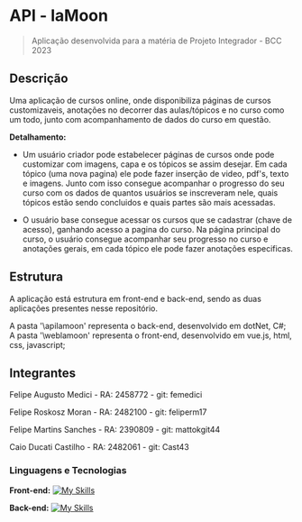 # API - laMoon
> Aplicação desenvolvida para a matéria de Projeto Integrador - BCC 2023

## Descrição
Uma aplicação de cursos online, onde disponibiliza páginas de cursos customizaveis, anotações no decorrer das aulas/tópicos e no curso como um todo, junto com acompanhamento de dados do curso em questão. 

**Detalhamento:**

- Um usuário criador pode estabelecer páginas de cursos onde pode customizar com imagens, capa e os tópicos se assim desejar. Em cada tópico (uma nova pagina) ele pode fazer inserção de video, pdf's, texto e imagens. Junto com isso consegue acompanhar o progresso do seu curso com os dados de quantos usuários se inscreveram nele, quais tópicos estão sendo concluidos e quais partes são mais acessadas.

- O usuário base consegue acessar os cursos que se cadastrar (chave de acesso), ganhando acesso a pagina do curso. Na página principal do curso, o usuário consegue acompanhar seu progresso no curso e anotações gerais, em cada tópico ele pode fazer anotações especificas. 

## Estrutura
A aplicação está estrutura em front-end e back-end, sendo as duas aplicações presentes nesse repositório.

A pasta '\apilamoon' representa o back-end, desenvolvido em dotNet, C#;
A pasta '\weblamoon' representa o front-end, desenvolvido em vue.js, html, css, javascript;

## Integrantes

<p>Felipe Augusto Medici   - RA: 2458772           - git: femedici</p>
<p>Felipe Roskosz Moran    - RA: 2482100           - git: feliperm17</p>
<p>Felipe Martins Sanches  - RA: 2390809           - git: mattokgit44</p>
<p>Caio Ducati Castilho    - RA: 2482061           - git: Cast43</p>


### Linguagens e Tecnologias
**Front-end:** 
[![My Skills](https://skillicons.dev/icons?i=vue,html,css)](https://skillicons.dev)

**Back-end:** 
[![My Skills](https://skillicons.dev/icons?i=cs,dotnet)](https://skillicons.dev)
